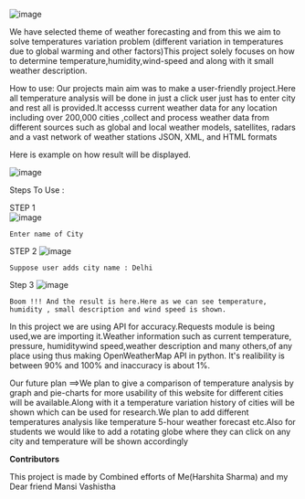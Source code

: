                                                    
                                                       
   ![image](https://user-images.githubusercontent.com/79797000/135717882-79d2d2d7-f486-478c-aaab-3e941ac20032.png)


                                          

We have selected theme of weather forecasting and from this we aim to solve temperatures variation problem (different variation in temperatures due to global warming and other factors)This project solely focuses on how to determine temperature,humidity,wind-speed and along with it small weather description.

How to use: Our projects main aim was to make a user-friendly project.Here all temperature  analysis  will be done in just a click user just has to enter city and rest all is provided.It accesss current weather data for any location including over 200,000 cities ,collect and process weather data from different sources such as global and local weather models, satellites, radars and a vast network of weather stations JSON, XML, and HTML formats

Here is example on how result will be displayed. 

![image](https://user-images.githubusercontent.com/79797000/135717065-90d32fb2-5708-45d4-9be0-8fa0def05390.png)

Steps To Use :

STEP 1  
![image](https://user-images.githubusercontent.com/79797000/135718613-bc0c9907-5011-4a3b-abd5-02ccfedf8976.png)
    
    Enter name of City    
    
STEP 2 
![image](https://user-images.githubusercontent.com/79797000/135718662-452f51c9-5ad8-43cc-bdc2-78d7d8d6d357.png)
    
    Suppose user adds city name : Delhi
        
Step 3 
![image](https://user-images.githubusercontent.com/79797000/135718691-207655c6-36b3-4a60-8a6d-980a2dc54f42.png)
    
    
    Boom !!! And the result is here.Here as we can see temperature, humidity , small description and wind speed is shown.



In this project we are using API for accuracy.Requests module is being used,we are importing it.Weather information such as current temperature, pressure, humiditywind speed,weather description and many others,of any place using thus making OpenWeatherMap API in python. It's realibility is between 90% and 100% and inaccuracy is about 1%.

Our future plan ==>We plan to give a comparison of temperature analysis by graph and pie-charts for more usability of this website for different cities will be available.Along with it a temperature variation history of cities will be shown which can be used for research.We plan to add different temperatures analysis like temperature 5-hour weather forecast etc.Also for students we would like to add a rotating globe where they can click on any city and temperature will be shown accordingly


**Contributors**

 This project is made by Combined efforts of Me(Harshita Sharma) and my Dear friend Mansi Vashistha
